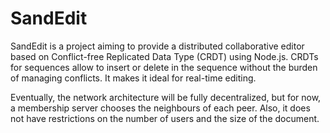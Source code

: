 # SandEdit

SandEdit is a project aiming to provide a distributed collaborative editor
based on Conflict-free Replicated Data Type (CRDT) using Node.js. CRDTs for
sequences allow to insert or delete in the sequence without the burden of
managing conflicts. It makes it ideal for real-time editing.

Eventually, the network architecture will be fully decentralized, but for now,
a membership server chooses the neighbours of each peer. Also, it does not
have restrictions on the number of users and the size of the document. 

